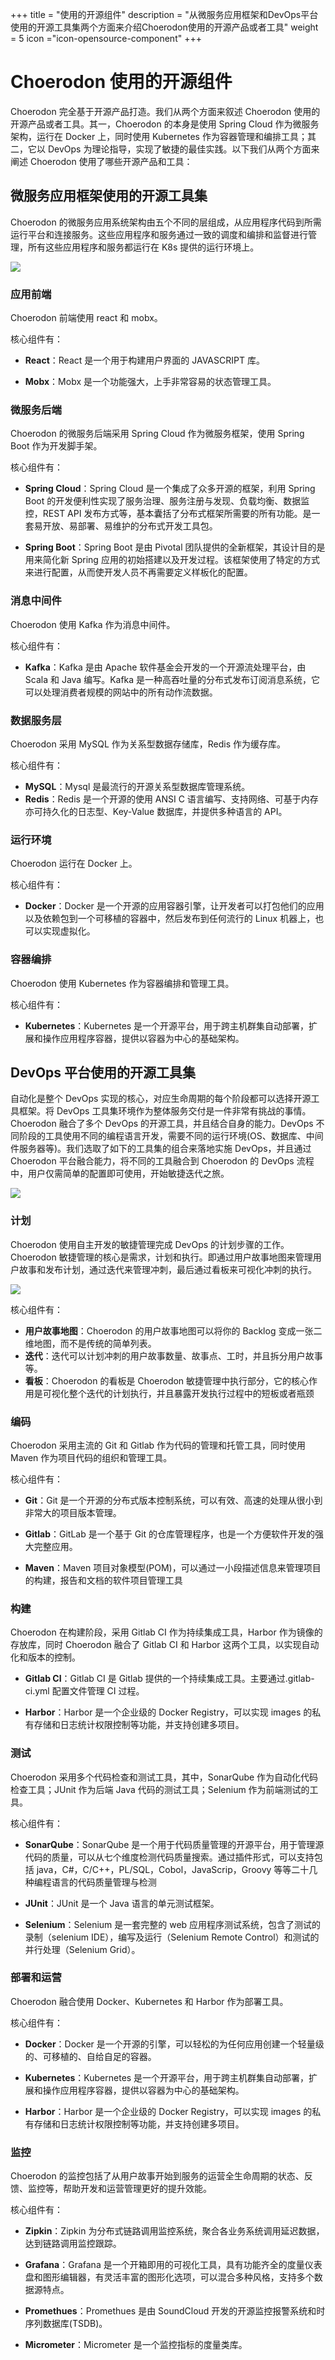 ﻿+++
title = "使用的开源组件"
description = "从微服务应用框架和DevOps平台使用的开源工具集两个方面来介绍Choerodon使用的开源产品或者工具"
weight = 5
icon ="icon-opensource-component"
+++

# Choerodon 使用的开源组件


Choerodon 完全基于开源产品打造。我们从两个方面来叙述 Choerodon 使用的开源产品或者工具。其一，Choerodon 的本身是使用 Spring Cloud 作为微服务架构，运行在 Docker 上，同时使用 Kubernetes 作为容器管理和编排工具；其二，它以 DevOps 为理论指导，实现了敏捷的最佳实践。以下我们从两个方面来阐述 Choerodon 使用了哪些开源产品和工具：

## 微服务应用框架使用的开源工具集


Choerodon 的微服务应用系统架构由五个不同的层组成，从应用程序代码到所需运行平台和连接服务。这些应用程序和服务通过一致的调度和编排和监督进行管理，所有这些应用程序和服务都运行在 K8s 提供的运行环境上。

![](/img/docs/concept/system-component.png)


### 应用前端

Choerodon 前端使用 react 和 mobx。

核心组件有：

- **React**：React 是一个用于构建用户界面的 JAVASCRIPT 库。

- **Mobx**：Mobx 是一个功能强大，上手非常容易的状态管理工具。

### 微服务后端

Choerodon 的微服务后端采用 Spring Cloud 作为微服务框架，使用 Spring Boot 作为开发脚手架。

核心组件有：

- **Spring Cloud**：Spring Cloud 是一个集成了众多开源的框架，利用 Spring Boot 的开发便利性实现了服务治理、服务注册与发现、负载均衡、数据监控，REST API 发布方式等，基本囊括了分布式框架所需要的所有功能。是一套易开放、易部署、易维护的分布式开发工具包。

- **Spring Boot**：Spring Boot 是由 Pivotal 团队提供的全新框架，其设计目的是用来简化新 Spring 应用的初始搭建以及开发过程。该框架使用了特定的方式来进行配置，从而使开发人员不再需要定义样板化的配置。

### 消息中间件

Choerodon 使用 Kafka 作为消息中间件。

核心组件有：

- **Kafka**：Kafka 是由 Apache 软件基金会开发的一个开源流处理平台，由 Scala 和 Java 编写。Kafka 是一种高吞吐量的分布式发布订阅消息系统，它可以处理消费者规模的网站中的所有动作流数据。

### 数据服务层

Choerodon 采用 MySQL 作为关系型数据存储库，Redis 作为缓存库。

核心组件有：

- **MySQL**：Mysql 是最流行的开源关系型数据库管理系统。
- **Redis**：Redis 是一个开源的使用 ANSI C 语言编写、支持网络、可基于内存亦可持久化的日志型、Key-Value 数据库，并提供多种语言的 API。

### 运行环境

Choerodon 运行在 Docker 上。

核心组件有：

- **Docker**：Docker 是一个开源的应用容器引擎，让开发者可以打包他们的应用以及依赖包到一个可移植的容器中，然后发布到任何流行的 Linux 机器上，也可以实现虚拟化。

### 容器编排


Choerodon 使用 Kubernetes 作为容器编排和管理工具。

核心组件有：

- **Kubernetes**：Kubernetes 是一个开源平台，用于跨主机群集自动部署，扩展和操作应用程序容器，提供以容器为中心的基础架构。

## DevOps 平台使用的开源工具集


自动化是整个 DevOps 实现的核心，对应生命周期的每个阶段都可以选择开源工具框架。将 DevOps 工具集环境作为整体服务交付是一件非常有挑战的事情。Choerodon 融合了多个 DevOps 的开源工具，并且结合自身的能力。DevOps 不同阶段的工具使用不同的编程语言开发，需要不同的运行环境(OS、数据库、中间件服务器等)。我们选取了如下的工具集的组合来落地实施 DevOps，并且通过 Choerodon 平台融合能力，将不同的工具融合到 Choerodon 的 DevOps 流程中，用户仅需简单的配置即可使用，开始敏捷迭代之旅。

![](/img/docs/concept/devops-opensource-component.png)

### 计划

Choerodon 使用自主开发的敏捷管理完成 DevOps 的计划步骤的工作。Choerodon 敏捷管理的核心是需求，计划和执行。即通过用户故事地图来管理用户故事和发布计划，通过迭代来管理冲刺，最后通过看板来可视化冲刺的执行。

![](/img/docs/concept/choerodon_devops.png)

核心组件有：

- **用户故事地图**：Choerodon 的用户故事地图可以将你的 Backlog 变成一张二维地图，而不是传统的简单列表。
- **迭代**：迭代可以计划冲刺的用户故事数量、故事点、工时，并且拆分用户故事等。
- **看板**：Choerodon 的看板是 Choerodon 敏捷管理中执行部分，它的核心作用是可视化整个迭代的计划执行，并且暴露开发执行过程中的短板或者瓶颈

### 编码

Choerodon 采用主流的 Git 和 Gitlab 作为代码的管理和托管工具，同时使用 Maven 作为项目代码的组织和管理工具。

核心组件有：

- **Git**：Git 是一个开源的分布式版本控制系统，可以有效、高速的处理从很小到非常大的项目版本管理。

- **Gitlab**：GitLab 是一个基于 Git 的仓库管理程序，也是一个方便软件开发的强大完整应用。

- **Maven**：Maven 项目对象模型(POM)，可以通过一小段描述信息来管理项目的构建，报告和文档的软件项目管理工具

### 构建

Choerodon 在构建阶段，采用 Gitlab CI 作为持续集成工具，Harbor 作为镜像的存放库，同时 Choerodon 融合了 Gitlab CI 和 Harbor 这两个工具，以实现自动化和版本的控制。

- **Gitlab CI**：Gitlab CI 是 Gitlab 提供的一个持续集成工具。主要通过.gitlab-ci.yml 配置文件管理 CI 过程。

- **Harbor**：Harbor 是一个企业级的 Docker Registry，可以实现 images 的私有存储和日志统计权限控制等功能，并支持创建多项目。

### 测试

Choerodon 采用多个代码检查和测试工具，其中，SonarQube 作为自动化代码检查工具；JUnit 作为后端 Java 代码的测试工具；Selenium 作为前端测试的工具。

核心组件有：

- **SonarQube**：SonarQube 是一个用于代码质量管理的开源平台，用于管理源代码的质量，可以从七个维度检测代码质量搜索。通过插件形式，可以支持包括 java，C#，C/C++，PL/SQL，Cobol，JavaScrip，Groovy 等等二十几种编程语言的代码质量管理与检测

- **JUnit**：JUnit 是一个 Java 语言的单元测试框架。

- **Selenium**：Selenium 是一套完整的 web 应用程序测试系统，包含了测试的录制（selenium IDE），编写及运行（Selenium Remote Control）和测试的并行处理（Selenium Grid）。

### 部署和运营

Choerodon 融合使用 Docker、Kubernetes 和 Harbor 作为部署工具。

核心组件有：

- **Docker**：Docker 是一个开源的引擎，可以轻松的为任何应用创建一个轻量级的、可移植的、自给自足的容器。

- **Kubernetes**：Kubernetes 是一个开源平台，用于跨主机群集自动部署，扩展和操作应用程序容器，提供以容器为中心的基础架构。

- **Harbor**：Harbor 是一个企业级的 Docker Registry，可以实现 images 的私有存储和日志统计权限控制等功能，并支持创建多项目。

### 监控

Choerodon 的监控包括了从用户故事开始到服务的运营全生命周期的状态、反馈、监控等，帮助开发和运营管理更好的提升效能。

核心组件有：

- **Zipkin**：Zipkin 为分布式链路调用监控系统，聚合各业务系统调用延迟数据，达到链路调用监控跟踪。

- **Grafana**：Grafana 是一个开箱即用的可视化工具，具有功能齐全的度量仪表盘和图形编辑器，有灵活丰富的图形化选项，可以混合多种风格，支持多个数据源特点。

- **Promethues**：Promethues 是由 SoundCloud 开发的开源监控报警系统和时序列数据库(TSDB)。

- **Micrometer**：Micrometer 是一个监控指标的度量类库。
